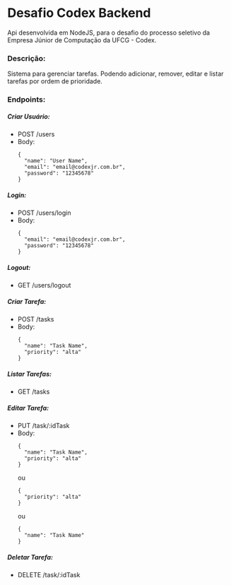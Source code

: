 # Desafio Codex Backend
Api desenvolvida em NodeJS, para o desafio do processo seletivo da Empresa Júnior de Computação da UFCG - Codex.

### Descrição:
Sistema para gerenciar tarefas. Podendo adicionar, remover, editar e listar tarefas por ordem de prioridade.

### Endpoints:
##### Criar Usuário: 
  * POST /users
  * Body:
    ```
    {
      "name": "User Name",
      "email": "email@codexjr.com.br",
      "password": "12345678"
    }
    ```
    
##### Login: 
  * POST /users/login
  * Body:
    ```
    {
      "email": "email@codexjr.com.br",
      "password": "12345678"
    }
    ```
    
##### Logout: 
  * GET /users/logout

##### Criar Tarefa: 
  * POST /tasks
  * Body:
    ```
    {
      "name": "Task Name",
      "priority": "alta"
    }
    ```
    
##### Listar Tarefas: 
  * GET /tasks

##### Editar Tarefa: 
  * PUT /task/:idTask
  * Body:
    ```
    {
      "name": "Task Name",
      "priority": "alta"
    }
    ```
    ou
    ```
    {
      "priority": "alta"
    }
    ```
    ou
    ```
    {
      "name": "Task Name"
    }
    ```
    
##### Deletar Tarefa: 
  * DELETE /task/:idTask
